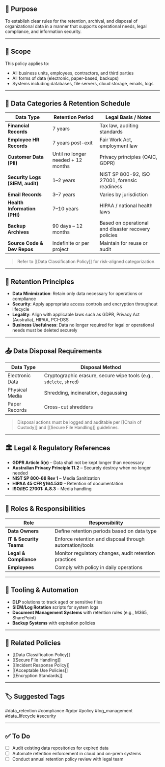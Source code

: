 ## 🎯 Purpose

To establish clear rules for the retention, archival, and disposal of organizational data in a manner that supports operational needs, legal compliance, and information security.

---

## 🧱 Scope

This policy applies to:
- All business units, employees, contractors, and third parties
- All forms of data (electronic, paper-based, backups)
- Systems including databases, file servers, cloud storage, emails, logs

---

## 🧩 Data Categories & Retention Schedule

| Data Type                         | Retention Period | Legal Basis / Notes                                  |
|----------------------------------|------------------|------------------------------------------------------|
| **Financial Records**            | 7 years          | Tax law, auditing standards                          |
| **Employee HR Records**          | 7 years post-exit| Fair Work Act, employment law                        |
| **Customer Data (PII)**          | Until no longer needed + 12 months | Privacy principles (OAIC, GDPR)        |
| **Security Logs (SIEM, audit)**  | 1–2 years        | NIST SP 800-92, ISO 27001, forensic readiness        |
| **Email Records**                | 3–7 years        | Varies by jurisdiction                               |
| **Health Information (PHI)**     | 7–10 years       | HIPAA / national health laws                         |
| **Backup Archives**              | 90 days – 12 months | Based on operational and disaster recovery policies|
| **Source Code & Dev Repos**      | Indefinite or per project | Maintain for reuse or audit                      |

> Refer to [[Data Classification Policy]] for risk-aligned categorization.

---

## 🔐 Retention Principles

- **Data Minimization**: Retain only data necessary for operations or compliance
- **Security**: Apply appropriate access controls and encryption throughout lifecycle
- **Legality**: Align with applicable laws such as GDPR, Privacy Act (Australia), HIPAA, PCI-DSS
- **Business Usefulness**: Data no longer required for legal or operational needs must be deleted securely

---

## 📤 Data Disposal Requirements

| Data Type            | Disposal Method                        |
|----------------------|----------------------------------------|
| Electronic Data       | Cryptographic erasure, secure wipe tools (e.g., `sdelete`, `shred`) |
| Physical Media        | Shredding, incineration, degaussing    |
| Paper Records         | Cross-cut shredders                    |

> Disposal actions must be logged and auditable per [[Chain of Custody]] and [[Secure File Handling]] guidelines.

---

## 🏛 Legal & Regulatory References

- **GDPR Article 5(e)** – Data shall not be kept longer than necessary  
- **Australian Privacy Principle 11.2** – Securely destroy when no longer needed  
- **NIST SP 800-88 Rev 1** – Media Sanitization  
- **HIPAA 45 CFR §164.530** – Retention of documentation  
- **ISO/IEC 27001: A.8.3** – Media handling

---

## 🧠 Roles & Responsibilities

| Role                   | Responsibility                                           |
|------------------------|----------------------------------------------------------|
| **Data Owners**        | Define retention periods based on data type              |
| **IT & Security Teams**| Enforce retention and disposal through automation/tools  |
| **Legal & Compliance** | Monitor regulatory changes, audit retention practices    |
| **Employees**          | Comply with policy in daily operations                   |

---

## 🧰 Tooling & Automation

- **DLP** solutions to track aged or sensitive files
- **SIEM/Log Rotation** scripts for system logs
- **Document Management Systems** with retention rules (e.g., M365, SharePoint)
- **Backup Systems** with expiration policies

---

## 🔗 Related Policies

- [[Data Classification Policy]]
- [[Secure File Handling]]
- [[Incident Response Policy]]
- [[Acceptable Use Policies]]
- [[Encryption Standards]]

---

## 🏷 Suggested Tags

#data_retention #compliance #gdpr #policy #log_management #data_lifecycle #security

---

## ✅ To Do

- [ ] Audit existing data repositories for expired data
- [ ] Automate retention enforcement in cloud and on-prem systems
- [ ] Conduct annual retention policy review with legal team

